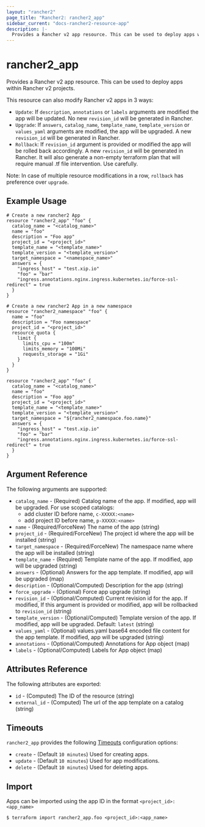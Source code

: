```yaml
---
layout: "rancher2"
page_title: "Rancher2: rancher2_app"
sidebar_current: "docs-rancher2-resource-app"
description: |-
  Provides a Rancher v2 app resource. This can be used to deploy apps within Rancher v2 projects.
---
```


# rancher2\_app

Provides a Rancher v2 app resource. This can be used to deploy apps within Rancher v2 projects.

This resource can also modify Rancher v2 apps in 3 ways:
- `Update`: If `description`, `annotations` or `labels` arguments are modified the app will be updated. No new `revision_id` will be generated in Rancher.
- `Upgrade`: If `answers`, `catalog_name`, `template_name`, `template_version` or `values_yaml` arguments are modified, the app will be upgraded. A new `revision_id` will be generated in Rancher.
- `Rollback`: If `revision_id` argument is provided or modified the app will be rolled back accordingly. A new `revision_id` will be generated in Rancher. It will also generate a non-empty terraform plan that will require manual .tf file intervention. Use carefully.

Note: In case of multiple resource modifications in a row, `rollback` has preference over `upgrade`.

## Example Usage

```hcl
# Create a new rancher2 App
resource "rancher2_app" "foo" {
  catalog_name = "<catalog_name>"
  name = "foo"
  description = "Foo app"
  project_id = "<project_id>"
  template_name = "<template_name>"
  template_version = "<template_version>"
  target_namespace = "<namespace_name>"
  answers = {
    "ingress_host" = "test.xip.io"
    "foo" = "bar"
    "ingress.annotations.nginx.ingress.kubernetes.io/force-ssl-redirect" = true
  }
}
```

```hcl
# Create a new rancher2 App in a new namespace
resource "rancher2_namespace" "foo" {
  name = "foo"
  description = "Foo namespace"
  project_id = "<project_id>"
  resource_quota {
    limit {
      limits_cpu = "100m"
      limits_memory = "100Mi"
      requests_storage = "1Gi"
    }
  }
}

resource "rancher2_app" "foo" {
  catalog_name = "<catalog_name>"
  name = "foo"
  description = "Foo app"
  project_id = "<project_id>"
  template_name = "<template_name>"
  template_version = "<template_version>"
  target_namespace = "${rancher2_namespace.foo.name}"
  answers = {
    "ingress_host" = "test.xip.io"
    "foo" = "bar"
    "ingress.annotations.nginx.ingress.kubernetes.io/force-ssl-redirect" = true
  }
}
```

## Argument Reference

The following arguments are supported:

* `catalog_name` - (Required) Catalog name of the app. If modified, app will be upgraded. For use scoped catalogs:
  * add cluster ID before name, `c-XXXXX:<name>`
  * add project ID before name, `p-XXXXX:<name>`
* `name` - (Required/ForceNew) The name of the app (string)
* `project_id` - (Required/ForceNew) The project id where the app will be installed (string)
* `target_namespace` - (Required/ForceNew) The namespace name where the app will be installed (string)
* `template_name` - (Required) Template name of the app. If modified, app will be upgraded (string)
* `answers` - (Optional) Answers for the app template. If modified, app will be upgraded (map)
* `description` - (Optional/Computed) Description for the app (string)
* `force_upgrade` - (Optional) Force app upgrade (string)
* `revision_id` - (Optional/Computed) Current revision id for the app. If modified, If this argument is provided or modified, app will be rollbacked to `revision_id` (string)
* `template_version` - (Optional/Computed) Template version of the app. If modified, app will be upgraded. Default: `latest` (string)
* `values_yaml` - (Optional) values.yaml base64 encoded file content for the app template. If modified, app will be upgraded (string)
* `annotations` - (Optional/Computed) Annotations for App object (map)
* `labels` - (Optional/Computed) Labels for App object (map)

## Attributes Reference

The following attributes are exported:

* `id` - (Computed) The ID of the resource (string)
* `external_id` - (Computed) The url of the app template on a catalog (string)

## Timeouts

`rancher2_app` provides the following
[Timeouts](https://www.terraform.io/docs/configuration/resources.html#operation-timeouts) configuration options:

- `create` - (Default `10 minutes`) Used for creating apps.
- `update` - (Default `10 minutes`) Used for app modifications.
- `delete` - (Default `10 minutes`) Used for deleting apps.

## Import

Apps can be imported using the app ID in the format `<project_id>:<app_name>`

```
$ terraform import rancher2_app.foo <project_id>:<app_name>
```
